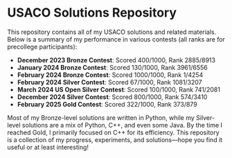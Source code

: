 # USACO Solutions Repository

This repository contains all of my USACO solutions and related materials. Below is a summary of my performance in various contests (all ranks are for precollege participants):

- **December 2023 Bronze Contest**: Scored 400/1000, Rank 2885/8913
- **January 2024 Bronze Contest**: Scored 130/1000, Rank 3961/6556
- **February 2024 Bronze Contest**: Scored 1000/1000, Rank 1/4254
- **February 2024 Silver Contest**: Scored 67/1000, Rank 1081/3207
- **March 2024 US Open Silver Contest**: Scored 100/1000, Rank 741/2081
- **December 2024 Silver Contest**: Scored 800/1000, Rank 574/3410
- **February 2025 Gold Contest**: Scored 322/1000, Rank 373/879

Most of my Bronze-level solutions are written in Python, while my Silver-level solutions are a mix of Python, C++, and even some Java. By the time I reached Gold, I primarily focused on C++ for its efficiency. This repository is a collection of my progress, experiments, and solutions—hope you find it useful or at least interesting!
